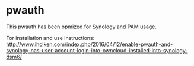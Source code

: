 # pwauth

This pwauth has been opmized for Synology and PAM usage.

For installation and use instructions:
http://www.iholken.com/index.php/2016/04/12/enable-pwauth-and-synology-nas-user-account-login-into-owncloud-installed-into-synology-dsm6/

